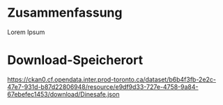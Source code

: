# Zusammenfassung

Lorem Ipsum

# Download-Speicherort

https://ckan0.cf.opendata.inter.prod-toronto.ca/dataset/b6b4f3fb-2e2c-47e7-931d-b87d22806948/resource/e9df9d33-727e-4758-9a84-67ebefec1453/download/Dinesafe.json


